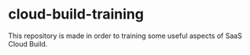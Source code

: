 # cloud-build-training
This repository is made in order to training some useful aspects of SaaS Cloud Build. 
